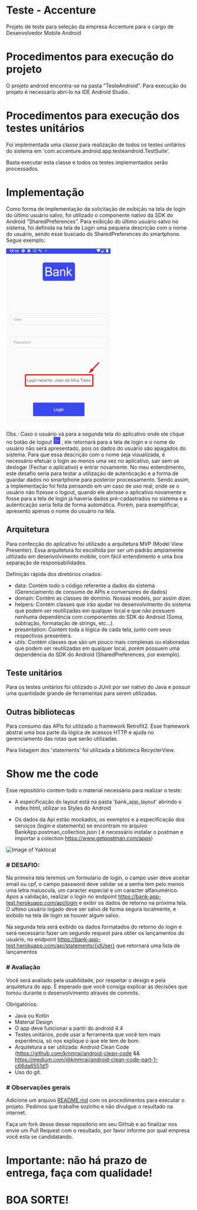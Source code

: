 # Teste - Accenture
Projeto de teste para seleção da empresa Accenture para o cargo de Desenvolvedor Mobile Android

# Procedimentos para execução do projeto
O projeto android encontra-se na pasta "TesteAndroid".
Para execução do projeto é necessário abrí-lo na IDE Android Studio.

# Procedimentos para execução dos testes unitários
Foi implementada uma classe para realização de todos os testes unitários do sistema
em 'com.accenture.android.app.testeandroid.TestSuite'.

Basta executar esta classe e todos os testes implementados serão processados.

# Implementação
Como forma de implementação da solicitação de exibição na tela de login do último usuário salvo, foi utilizado o componente nativo da SDK do Android “SharedPreferences”.
Para exibição do último usuário salvo no sistema, foi definida na tela de Login uma pequena descrição com o nome do usuário, sendo esse buscado do SharedPreferences do smartphone. Segue exemplo:

![login_image](login_print.png)

Obs.: Caso o usuário vá para a segunda tela do aplicativo onde ele clique no botão de logout ![logout_image](logout_print.png) , ele retornará para a tela de login e o nome do usuário não será apresentado, pois os dados do usuário são apagados do sistema. Para que essa descrição com o nome seja visualizada, é necessário efetuar o login ao menos uma vez no aplicativo, sair sem se deslogar (Fechar o aplicativo) e entrar novamente.
No meu entendimento, este desafio seria para testar a utilização de autenticação e a forma de guardar dados no smartphone para posterior processamento. Sendo assim, a implementação foi feita pensando em um caso de uso real, onde se o usuário não fizesse o logout, quando ele abrisse o aplicativo novamente e fosse para a tela de login já haveria dados pré-cadastrados no sistema e a autenticação seria feita de forma automática. Porém, para exemplificar, apresento apenas o nome do usuário na tela.

## Arquitetura
Para confecção do aplicativo foi utilizado a arquitetura MVP (Model View Presenter).
Essa arquitetura foi escolhida por ser um padrão amplamente utilizado em desenvolvimento mobile, com fácil entendimento e uma boa separação de responsabilidades.

Definição rápida dos diretórios criados:
* data: Contém todo o código referente a dados do sistema (Gerenciamento de consumo de APIs e conversores de dados)
* domain: Contém as classes de domínio. Nossas models, por assim dizer.
* helpers: Contém classes que irão ajudar no desenvolvimento do sistema que podem ser reutilizadas em qualquer local e que não possuem nenhuma dependência com componentes do SDK do Android (Soma, subtração, formatação de strings, etc...).
* presentation: Contém toda a lógica de cada tela, junto com seus respectivos presenters.
* utils: Contém classes que são um pouco mais complexas ou elaboradas que podem ser reutilizadas em qualquer local, porém possuem uma dependência do SDK do Android (SharedPreferences, por exemplo).

## Teste unitários
Para os testes unitários foi utilizado o JUnit por ser nativo do Java e possuir uma quantidade grande de ferramentas para serem utilizadas.

## Outras bibliotecas
Para consumo das APIs foi utilizado o framework Retrofit2. Esse framework abstrai uma boa parte da lógica de acessos HTTP e ajuda no gerenciamento das rotas que serão utilizadas.

Para listagem dos 'statements' foi utilizada a biblioteca RecyclerView.

# Show me the code

Esse repositório contem todo o material necessário para realizar o teste: 
- A especificação do layout está na pasta 'bank_app_layout' abrindo o index.html, utilizar os Styles do Android

- Os dados da Api estão mockados, os exemplos e a especificação dos serviços (login e statements) se encontram no arquivo BankApp.postman_collection.json ( é necessário instalar o postman e importar a colection https://www.getpostman.com/apps)

![Image of Yaktocat](https://github.com/SantanderTecnologia/TesteiOS/blob/new_test/telas.png)

### # DESAFIO:

Na primeira tela teremos um formulario de login, o campo user deve aceitar email ou cpf,
o campo password deve validar se a senha tem pelo menos uma letra maiuscula, um caracter especial e um caracter alfanumérico.
Apos a validação, realizar o login no endpoint https://bank-app-test.herokuapp.com/api/login e exibir os dados de retorno na próxima tela.
O ultimo usuário logado deve ser salvo de forma segura localmente, e exibido na tela de login se houver algum salvo. 

Na segunda tela será exibido os dados formatados do retorno do login e será necessário fazer um segundo request para obter os lançamentos do usuário, no endpoint https://bank-app-test.herokuapp.com/api/statements/{idUser} que retornará uma lista de lançamentos

### # Avaliação

Você será avaliado pela usabilidade, por respeitar o design e pela arquitetura do app. É esperado que você consiga explicar as decisões que tomou durante o desenvolvimento através de commits.

Obrigatórios:

* Java ou Kotlin
* Material Design
* O app deve funcionar a partir do android 4.4
* Testes unitários, pode usar a ferramenta que você tem mais experiência, só nos explique o que ele tem de bom.
* Arquitetura a ser utilizada: Android Clean Code (https://github.com/kmmraj/android-clean-code && https://medium.com/@kmmraj/android-clean-code-part-1-c66da6551d1)
* Uso do git.

### # Observações gerais

Adicione um arquivo [README.md](http://README.md) com os procedimentos para executar o projeto.
Pedimos que trabalhe sozinho e não divulgue o resultado na internet.

Faça um fork desse desse repositório em seu Github e ao finalizar nos envie um Pull Request com o resultado, por favor informe por qual empresa você esta se candidatando.

# Importante: não há prazo de entrega, faça com qualidade!

# BOA SORTE!
